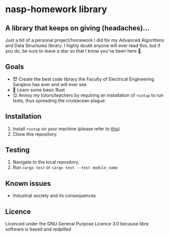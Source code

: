 # nasp-homework library
## A library that keeps on giving (headaches)\.\.\.
Just a bit of a personal project/homework I did for my Advanced Algorithms and
Data Structures library\. I highly doubt anyone will ever read this, but if you
do, be sure to leave a star so that I know you've been here 🙂\.

## Goals
* 😈 Create the best code library the Faculty of Electrical Engineering Sarajevo
has ever and will ever see
* 🦀 Learn some basic Rust
* 😌 Annoy my tutors/teachers by requiring an installation of `rustup` to run
tests, thus spreading the crustacean plague

## Installation
1. Install `rustup` on your machine (please refer to [this](https://rustup.rs/))
2. Clone this repository.

## Testing
1. Navigate to the local repository.
2. Run `cargo test` or `cargo test --test module_name`

## Known issues
* Industrial society and its consequences

## Licence
Licenced under the GNU General Purpose Licence 3.0 because libre software is
based and redpilled
